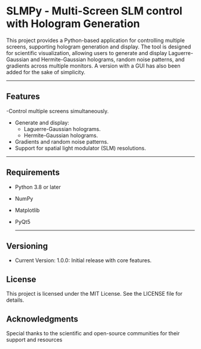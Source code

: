 # SLMPy - Multi-Screen SLM control with Hologram Generation

This project provides a Python-based application for controlling multiple screens, supporting hologram generation and display. The tool is designed for scientific visualization, allowing users to generate and display Laguerre-Gaussian and Hermite-Gaussian holograms, random noise patterns, and gradients across multiple monitors. A version with a GUI  has also been added for the sake of simplicity.

---

## Features
-Control multiple screens simultaneously.
- Generate and display:
  - Laguerre-Gaussian holograms.
  - Hermite-Gaussian holograms.
- Gradients and random noise patterns.
- Support for spatial light modulator (SLM) resolutions.

---

## Requirements

- Python 3.8 or later
- NumPy
- Matplotlib
- PyQt5

  ---

## Versioning 

- Current Version: 1.0.0:  Initial release with core features.

## License

This project is licensed under the MIT License. See the LICENSE file for details.

## Acknowledgments
Special thanks to the scientific and open-source communities for their support and resources


